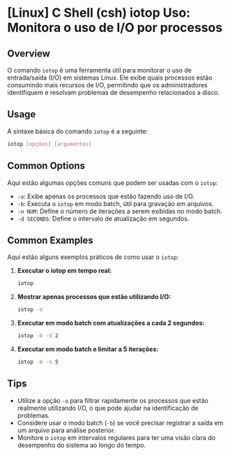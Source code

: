 # [Linux] C Shell (csh) iotop Uso: Monitora o uso de I/O por processos

## Overview
O comando `iotop` é uma ferramenta útil para monitorar o uso de entrada/saída (I/O) em sistemas Linux. Ele exibe quais processos estão consumindo mais recursos de I/O, permitindo que os administradores identifiquem e resolvam problemas de desempenho relacionados a disco.

## Usage
A sintaxe básica do comando `iotop` é a seguinte:

```bash
iotop [opções] [argumentos]
```

## Common Options
Aqui estão algumas opções comuns que podem ser usadas com o `iotop`:

- `-o`: Exibe apenas os processos que estão fazendo uso de I/O.
- `-b`: Executa o `iotop` em modo batch, útil para gravação em arquivos.
- `-n NUM`: Define o número de iterações a serem exibidas no modo batch.
- `-d SECONDS`: Define o intervalo de atualização em segundos.

## Common Examples
Aqui estão alguns exemplos práticos de como usar o `iotop`:

1. **Executar o iotop em tempo real:**
   ```bash
   iotop
   ```

2. **Mostrar apenas processos que estão utilizando I/O:**
   ```bash
   iotop -o
   ```

3. **Executar em modo batch com atualizações a cada 2 segundos:**
   ```bash
   iotop -b -d 2
   ```

4. **Executar em modo batch e limitar a 5 iterações:**
   ```bash
   iotop -b -n 5
   ```

## Tips
- Utilize a opção `-o` para filtrar rapidamente os processos que estão realmente utilizando I/O, o que pode ajudar na identificação de problemas.
- Considere usar o modo batch (`-b`) se você precisar registrar a saída em um arquivo para análise posterior.
- Monitore o `iotop` em intervalos regulares para ter uma visão clara do desempenho do sistema ao longo do tempo.